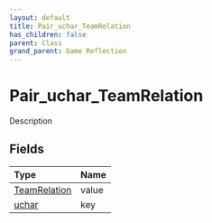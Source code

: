 ```yaml
---
layout: default
title: Pair_uchar_TeamRelation
has_children: false
parent: Class
grand_parent: Game Reflection
---
```

# Pair_uchar_TeamRelation
Description 

## Fields

| Type | Name |
|:-------------|:--------------|
| [TeamRelation](/docs/game-reflection/classes/team_relation) | value |
| [uchar](/docs/game-reflection/enums/uchar) | key |

